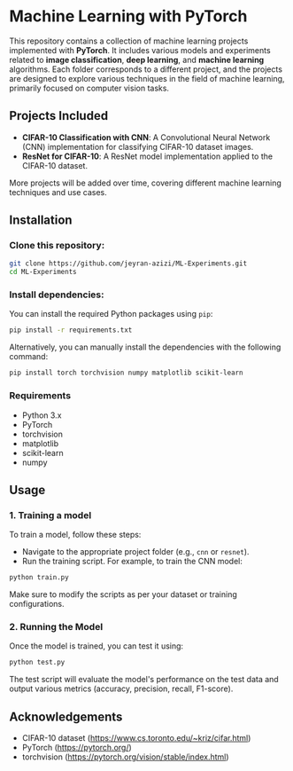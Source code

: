 # Machine Learning with PyTorch

This repository contains a collection of machine learning projects implemented with **PyTorch**. It includes various models and experiments related to **image classification**, **deep learning**, and **machine learning** algorithms. Each folder corresponds to a different project, and the projects are designed to explore various techniques in the field of machine learning, primarily focused on computer vision tasks.

## Projects Included

- **CIFAR-10 Classification with CNN**: A Convolutional Neural Network (CNN) implementation for classifying CIFAR-10 dataset images.
- **ResNet for CIFAR-10**: A ResNet model implementation applied to the CIFAR-10 dataset.

More projects will be added over time, covering different machine learning techniques and use cases.

## Installation

### Clone this repository:

```bash
git clone https://github.com/jeyran-azizi/ML-Experiments.git
cd ML-Experiments
```

### Install dependencies:

You can install the required Python packages using `pip`:

```bash
pip install -r requirements.txt
```

Alternatively, you can manually install the dependencies with the following command:

```bash
pip install torch torchvision numpy matplotlib scikit-learn
```

### Requirements

- Python 3.x
- PyTorch
- torchvision
- matplotlib
- scikit-learn
- numpy

## Usage

### 1. Training a model

To train a model, follow these steps:

- Navigate to the appropriate project folder (e.g., `cnn` or `resnet`).
- Run the training script. For example, to train the CNN model:

```bash
python train.py
```

Make sure to modify the scripts as per your dataset or training configurations.

### 2. Running the Model

Once the model is trained, you can test it using:

```bash
python test.py
```

The test script will evaluate the model's performance on the test data and output various metrics (accuracy, precision, recall, F1-score).


## Acknowledgements

- CIFAR-10 dataset (https://www.cs.toronto.edu/~kriz/cifar.html)
- PyTorch (https://pytorch.org/)
- torchvision (https://pytorch.org/vision/stable/index.html)

```
